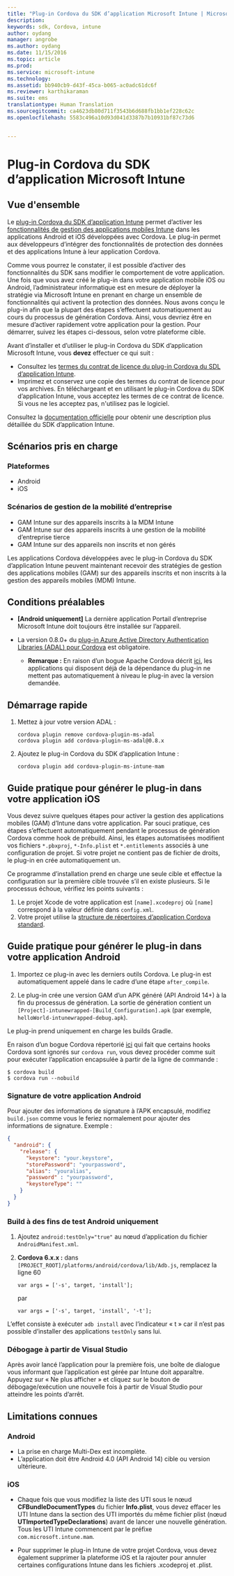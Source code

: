 ```yaml
---
title: "Plug-in Cordova du SDK d’application Microsoft Intune | Microsoft Intune"
description: 
keywords: sdk, Cordova, intune
author: oydang
manager: angrobe
ms.author: oydang
ms.date: 11/15/2016
ms.topic: article
ms.prod: 
ms.service: microsoft-intune
ms.technology: 
ms.assetid: bb940cb9-d43f-45ca-b065-ac0adc61dc6f
ms.reviewer: karthikaraman
ms.suite: ems
translationtype: Human Translation
ms.sourcegitcommit: ca4623db80d711f3543b6d688fb1bb1ef228c62c
ms.openlocfilehash: 5583c496a10d93d041d3387b7b10931bf87c73d6


---
```

# ﻿<a name="microsoft-intune-app-sdk-cordova-plugin"></a>Plug-in Cordova du SDK d’application Microsoft Intune

## <a name="overview"></a>Vue d'ensemble

Le [plug-in Cordova du SDK d’application Intune](https://github.com/msintuneappsdk/cordova-plugin-ms-intune-mam) permet d’activer les [fonctionnalités de gestion des applications mobiles Intune](/intune/deploy-use/protect-app-data-using-mobile-app-management-policies-with-microsoft-intune) dans les applications Android et iOS développées avec Cordova. Le plug-in permet aux développeurs d’intégrer des fonctionnalités de protection des données et des applications Intune à leur application Cordova.

Comme vous pourrez le constater, il est possible d’activer des fonctionnalités du SDK sans modifier le comportement de votre application. Une fois que vous avez créé le plug-in dans votre application mobile iOS ou Android, l’administrateur informatique est en mesure de déployer la stratégie via Microsoft Intune en prenant en charge un ensemble de fonctionnalités qui activent la protection des données. Nous avons conçu le plug-in afin que la plupart des étapes s’effectuent automatiquement au cours du processus de génération Cordova. Ainsi, vous devriez être en mesure d’activer rapidement votre application pour la gestion. Pour démarrer, suivez les étapes ci-dessous, selon votre plateforme cible.

Avant d’installer et d’utiliser le plug-in Cordova du SDK d’application Microsoft Intune, vous **devez** effectuer ce qui suit :

* Consultez les [termes du contrat de licence du plug-in Cordova du SDL d’application Intune](https://github.com/msintuneappsdk/cordova-plugin-ms-intune-mam/blob/master/Intune_App_SDK_Cordova_plugin_RTM_license.pdf).
* Imprimez et conservez une copie des termes du contrat de licence pour vos archives. En téléchargeant et en utilisant le plug-in Cordova du SDK d’application Intune, vous acceptez les termes de ce contrat de licence.  Si vous ne les acceptez pas, n'utilisez pas le logiciel.

Consultez la [documentation officielle](/intune/develop/intune-app-sdk) pour obtenir une description plus détaillée du SDK d’application Intune.

## <a name="supported-scenarios"></a>Scénarios pris en charge

### <a name="platforms"></a>Plateformes
* Android
* iOS


### <a name="emm-scenarios"></a>Scénarios de gestion de la mobilité d’entreprise

* GAM Intune sur des appareils inscrits à la MDM Intune
* GAM Intune sur des appareils inscrits à une gestion de la mobilité d’entreprise tierce
* GAM Intune sur des appareils non inscrits et non gérés

Les applications Cordova développées avec le plug-in Cordova du SDK d’application Intune peuvent maintenant recevoir des stratégies de gestion des applications mobiles (GAM) sur des appareils inscrits et non inscrits à la gestion des appareils mobiles (MDM) Intune.



## <a name="prerequisites"></a>Conditions préalables

* **[Android uniquement]** La dernière application Portail d’entreprise Microsoft Intune doit toujours être installée sur l’appareil.


* La version 0.8.0+ du [plug-in Azure Active Directory Authentication Libraries (ADAL) pour Cordova](https://github.com/AzureAD/azure-activedirectory-library-for-cordova) est obligatoire.
  * **Remarque :** En raison d’un bogue Apache Cordova décrit [ici](https://issues.apache.org/jira/browse/CB-6227?jql=text%20~%20%22plugin%20dependency%22), les applications qui disposent déjà de la dépendance du plug-in ne mettent pas automatiquement à niveau le plug-in avec la version demandée.

## <a name="quick-start"></a>Démarrage rapide

1. Mettez à jour votre version ADAL :

    ```
    cordova plugin remove cordova-plugin-ms-adal
    cordova plugin add cordova-plugin-ms-adal@0.8.x
    ```

2. Ajoutez le plug-in Cordova du SDK d’application Intune :

    ```
    cordova plugin add cordova-plugin-ms-intune-mam
    ```

## <a name="how-to-build-the-plugin-into-your-ios-app"></a>Guide pratique pour générer le plug-in dans votre application iOS

Vous devez suivre quelques étapes pour activer la gestion des applications mobiles (GAM) d’Intune dans votre application. Par souci pratique, ces étapes s’effectuent automatiquement pendant le processus de génération Cordova comme hook de prébuild. Ainsi, les étapes automatisées modifient vos fichiers `*.pbxproj`, `*-Info.plist` et `*.entitlements` associés à une configuration de projet. Si votre projet ne contient pas de fichier de droits, le plug-in en crée automatiquement un.

Ce programme d’installation prend en charge une seule cible et effectue la configuration sur la première cible trouvée s’il en existe plusieurs. Si le processus échoue, vérifiez les points suivants :

1. Le projet Xcode de votre application est `[name].xcodeproj` où `[name]` correspond à la valeur définie dans `config.xml`.
2. Votre projet utilise la [structure de répertoires d’application Cordova standard](https://cordova.apache.org/docs/en/latest/reference/cordova-cli/index.html#directory-structure).

## <a name="how-to-build-the-plugin-into-your-android-app"></a>Guide pratique pour générer le plug-in dans votre application Android

1. Importez ce plug-in avec les derniers outils Cordova. Le plug-in est automatiquement appelé dans le cadre d’une étape `after_compile`.

2. Le plug-in crée une version GAM d’un APK généré (API Android 14+) à la fin du processus de génération. La sortie de génération contient un `[Project]-intunewrapped-[Build_Configuration].apk` (par exemple, `helloWorld-intunewrapped-debug.apk`).

Le plug-in prend uniquement en charge les builds Gradle.

En raison d’un bogue Cordova répertorié [ici](https://issues.apache.org/jira/browse/CB-9434) qui fait que certains hooks Cordova sont ignorés sur `cordova run`, vous devez procéder comme suit pour exécuter l’application encapsulée à partir de la ligne de commande :

```
$ cordova build
$ cordova run --nobuild
```


### <a name="signing-your-android-app"></a>Signature de votre application Android
Pour ajouter des informations de signature à l’APK encapsulé, modifiez `build.json` comme vous le feriez normalement pour ajouter des informations de signature. Exemple :
```json
{
  "android": {
    "release": {
      "keystore": "your.keystore",
      "storePassword": "yourpassword",
      "alias": "youralias",
      "password" : "yourpassword",
      "keystoreType": ""
    }
  }
}
```

### <a name="build-for-android-test-only"></a>Build à des fins de test Android uniquement

1. Ajoutez `android:testOnly="true"` au nœud d’application du fichier `AndroidManifest.xml`.


2. **Cordova 6.x.x :** dans `[PROJECT_ROOT]/platforms/android/cordova/lib/Adb.js`, remplacez la ligne 60

    ```
    var args = ['-s', target, 'install'];
    ```
    par
    ```
    var args = ['-s', target, 'install', '-t'];
    ```

L’effet consiste à exécuter `adb install` avec l’indicateur « t » car il n’est pas possible d’installer des applications `testOnly` sans lui.

### <a name="debugging-from-visual-studio"></a>Débogage à partir de Visual Studio
Après avoir lancé l’application pour la première fois, une boîte de dialogue vous informant que l’application est gérée par Intune doit apparaître. Appuyez sur « Ne plus afficher » et cliquez sur le bouton de débogage/exécution une nouvelle fois à partir de Visual Studio pour atteindre les points d’arrêt.

## <a name="known-limitations"></a>Limitations connues
### <a name="android"></a>Android
* La prise en charge Multi-Dex est incomplète.
* L’application doit être Android 4.0 (API Android 14) cible ou version ultérieure.

### <a name="ios"></a>iOS
* Chaque fois que vous modifiez la liste des UTI sous le nœud **CFBundleDocumentTypes** du fichier **Info.plist**, vous devez effacer les UTI Intune dans la section des UTI importés du même fichier plist (nœud **UTImportedTypeDeclarations**) avant de lancer une nouvelle génération. Tous les UTI Intune commencent par le préfixe `com.microsoft.intune.mam`.

* Pour supprimer le plug-in Intune de votre projet Cordova, vous devez également supprimer la plateforme iOS et la rajouter pour annuler certaines configurations Intune dans les fichiers .xcodeproj et .plist.



<!--HONumber=Nov16_HO3-->


